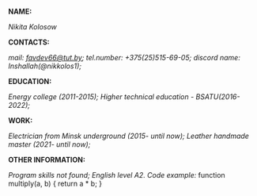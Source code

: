 **NAME:**

_Nikita Kolosow_

**CONTACTS:**

_mail: favdev66@tut.by;_
_tel.number: +375(25)515-69-05;_
_discord name: Inshallah(@nikkolos1);_

**EDUCATION:**

_Energy college (2011-2015);_
_Higher technical education - BSATU(2016-2022);_

**WORK:**

_Electrician from Minsk underground (2015- until now);_
_Leather handmade master (2021- until now);_

**OTHER INFORMATION:**

_Program skills not found;_
_English level A2._
_Code example:_
function multiply(a, b) {
return a * b;
}
